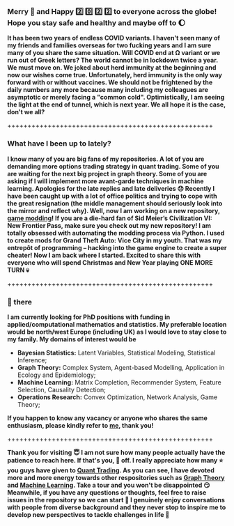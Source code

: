 ### Merry :santa: and Happy :two: :zero: :two: :two: to everyone across the globe! Hope you stay safe and healthy and maybe off to :moon: 

**It has been two years of endless COVID variants. I haven't seen many of my friends and families overseas for two fucking years and I am sure many of you share the same situation. Will COVID end at Ω variant or we run out of Greek letters? The world cannot be in lockdown twice a year. We must move on. We joked about herd immunity at the beginning and now our wishes come true. Unfortunately, herd immunity is the only way forward with or without vaccines. We should not be frightened by the daily numbers any more because many including my colleagues are asymptotic or merely facing a "common cold". Optimistically, I am seeing the light at the end of tunnel, which is next year. We all hope it is the case, don't we all?**

+++++++++++++++++++++++++++++++++++++++++++++++++++

### What have I been up to lately?

**I know many of you are big fans of my repositories. A lot of you are demanding more options trading strategy in quant trading. Some of you are waiting for the next big project in graph theory. Some of you are asking if I will implement more avant-garde techniques in machine learning. Apologies for the late replies and late deliveries :disappointed: Recently I have been caught up with a lot of office politics and trying to cope with the great resignation (the middle management should seriously look into the mirror and reflect why). Well, now I am working on a new repository, <a href=https://github.com/je-suis-tm/Sid-Meier-s-Civilization-6-modding>game modding</a>! If you are a die-hard fan of Sid Meier’s Civilization VI: New Frontier Pass, make sure you check out my new repository! I am totally obsessed with automating the modding process via Python. I used to create mods for Grand Theft Auto: Vice City in my youth. That was my entrepôt of programming – hacking into the game engine to create a super cheater! Now I am back where I started. Excited to share this with everyone who will spend Christmas and New Year playing ONE MORE TURN :skull:**

+++++++++++++++++++++++++++++++++++++++++++++++++++

### 👋 there

**I am currently looking for PhD positions with funding in applied/computational mathematics and statistics. My preferable location would be north/west Europe (including UK) as I would love to stay close to my family. My domains of interest would be**

* **Bayesian Statistics:** Latent Variables, Statistical Modeling, Statistical Inference;
* **Graph Theory:** Complex System, Agent-based Modelling, Application in Ecology and Epidemiology;
* **Machine Learning:** Matrix Completion, Recommender System, Feature Selection, Causality Detection;
* **Operations Research:** Convex Optimization, Network Analysis, Game Theory;
 
**If you happen to know any vacancy or anyone who shares the same enthusiasm, please kindly refer to <a href=https://github.com/je-suis-tm/je-suis-tm/issues/new/choose>me</a>, thank you!**

+++++++++++++++++++++++++++++++++++++++++++++++++++

**Thank you for visiting :innocent: I am not sure how many people actually have the patience to reach here. If that's you, 🎩 off. I really appreciate how many :star: you guys have given to <a href=https://github.com/je-suis-tm/quant-trading>Quant Trading</a>. As you can see, I have devoted more and more energy towards other respositories such as <a href=https://github.com/je-suis-tm/graph-theory>Graph Theory</a> and <a href=https://github.com/je-suis-tm/machine-learning>Machine Learning</a>. Take a tour and you won't be disappointed :smirk: Meanwhile, if you have any questions or thoughts, feel free to raise issues in the repository so we can start :speech_balloon: I genuinely enjoy conversations with people from diverse background and they never stop to inspire me to develop new perspectives to tackle challenges in life :muscle:**
